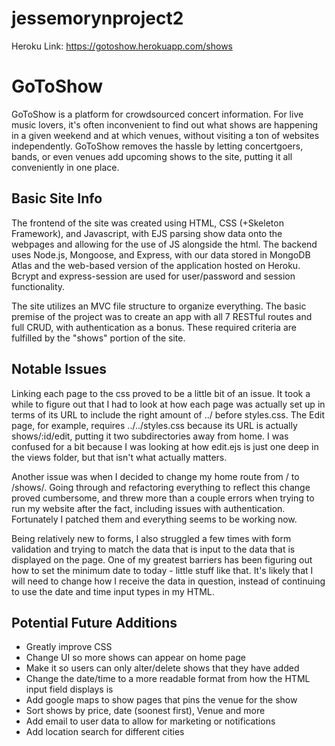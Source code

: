 # jessemorynproject2
Heroku Link: https://gotoshow.herokuapp.com/shows
<h1>GoToShow</h1>

GoToShow is a platform for crowdsourced concert information. For live music lovers, it's often inconvenient to find out what shows are happening in a given weekend and at which venues, without visiting a ton of websites independently. GoToShow removes the hassle by letting concertgoers, bands, or even venues add upcoming shows to the site, putting it all conveniently in one place.

<h2>Basic Site Info</h2>
The frontend of the site was created using HTML, CSS (+Skeleton Framework), and Javascript, with EJS parsing show data onto the webpages and allowing for the use of JS alongside the html. The backend uses Node.js, Mongoose, and Express, with our data stored in MongoDB Atlas and the web-based version of the application hosted on Heroku. Bcrypt and express-session are used for user/password and session functionality.

The site utilizes an MVC file structure to organize everything. The basic premise of the project was to create an app with all 7 RESTful routes and full CRUD, with authentication as a bonus. These required criteria are fulfilled by the "shows" portion of the site.

<h2>Notable Issues</h2>
Linking each page to the css proved to be a little bit of an issue. It took a while to figure out that I had to look at how each page was actually set up in terms of its URL to include the right amount of ../ before styles.css. The Edit page, for example, requires ../../styles.css because its URL is actually shows/:id/edit, putting it two subdirectories away from home. I was confused for a bit because I was looking at how edit.ejs is just one deep in the views folder, but that isn't what actually matters.

Another issue was when I decided to change my home route from / to /shows/. Going through and refactoring everything to reflect this change proved cumbersome, and threw more than a couple errors when trying to run my website after the fact, including issues with authentication. Fortunately I patched them and everything seems to be working now.

Being relatively new to forms, I also struggled a few times with form validation and trying to match the data that is input to the data that is displayed on the page. One of my greatest barriers has been figuring out how to set the minimum date to today - little stuff like that. It's likely that I will need to change how I receive the data in question, instead of continuing to use the date and time input types in my HTML.

<h2>Potential Future Additions</h2>
<ul>
<li>Greatly improve CSS</li>
<li>Change UI so more shows can appear on home page</li>
<li>Make it so users can only alter/delete shows that they have added</li>
<li>Change the date/time to a more readable format from how the HTML input field displays is</li>
<li>Add google maps to show pages that pins the venue for the show</li>
<li>Sort shows by price, date (soonest first), Venue and more</li>
<li>Add email to user data to allow for marketing or notifications</li>
<li>Add location search for different cities</li>
</ul>
